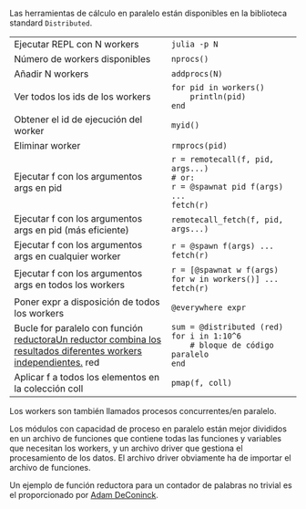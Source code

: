 Las herramientas de cálculo en paralelo están disponibles en la biblioteca standard `Distributed`.

|                                            |                                   |
| ------------------------------------------ | --------------------------------- |
| Ejecutar REPL con N workers                | `julia -p N`                      |
| Número de workers disponibles              | `nprocs()`                        |
| Añadir N workers                           | `addprocs(N)`                     |
| Ver todos los ids de los workers           | `for pid in workers()`<br>`    println(pid)`<br>`end` |
| Obtener el id de ejecución del worker      | `myid()`                          |
| Eliminar worker                              | `rmprocs(pid)`                    |
| Ejecutar f con los argumentos args en pid           | `r = remotecall(f, pid, args...)`<br>`# or:`<br>`r = @spawnat pid f(args)`<br>`...`<br>`fetch(r)` |
| Ejecutar f con los argumentos args en pid (más eficiente) | `remotecall_fetch(f, pid, args...)` |
| Ejecutar f con los argumentos args en cualquier worker    | `r = @spawn f(args) ... fetch(r)` |
| Ejecutar f con los argumentos args en todos los workers   | `r = [@spawnat w f(args) for w in workers()] ... fetch(r)` |
| Poner expr a disposición de todos los workers         | `@everywhere expr`                |
| Bucle for paralelo con función <a class="tooltip" href="#">reductora<span>Un reductor combina los resultados diferentes workers independientes.</span></a> red | `sum = @distributed (red) for i in 1:10^6`<br>`    # bloque de código paralelo`<br>`end` |
| Aplicar f a todos los elementos en la colección coll | `pmap(f, coll)`                   |

Los workers son también llamados procesos concurrentes/en paralelo.

Los módulos con capacidad de proceso en paralelo están mejor divididos
en un archivo de funciones que contiene todas las funciones y variables
que necesitan los workers, y un archivo driver que gestiona el procesamiento
de los datos. El archivo driver obviamente ha de importar el archivo de funciones.

Un ejemplo de función reductora para un contador de palabras no trivial es el proporcionado por
[Adam DeConinck](https://blog.ajdecon.org/parallel-word-count-with-julia-an-interesting).

